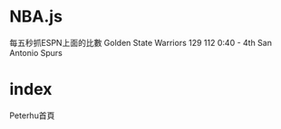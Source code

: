 # NBA.js
每五秒抓ESPN上面的比數
Golden State Warriors 129 112 0:40 - 4th
San Antonio Spurs

# index
Peterhu首頁
